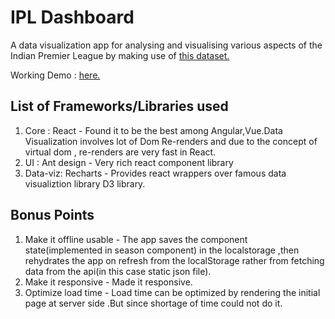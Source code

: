# IPL Dashboard

A data visualization app for analysing and visualising various aspects of the Indian Premier League by making use of [this dataset.](https://www.kaggle.com/harsha547/indian-premier-league-csv-dataset)

Working Demo : [here.](https://samarthtambad.github.io/ipl-dash/#/)

## List of Frameworks/Libraries used

1.  Core : React - Found it to be the best among Angular,Vue.Data Visualization involves lot of Dom Re-renders and due to the concept of virtual dom , re-renders are very fast in React.
2.  UI : Ant design - Very rich react component library
3.  Data-viz: Recharts - Provides react wrappers over famous data visualiztion library D3 library.

## Bonus Points

1.  Make it offline usable - The app saves the component state(implemented in season component) in the localstorage ,then rehydrates the app on refresh from the localStorage rather from fetching data from the api(in this case static json file).
2.  Make it responsive - Made it responsive.
3.  Optimize load time - Load time can be optimized by rendering the initial page at server side .But since shortage of time could not do it.
